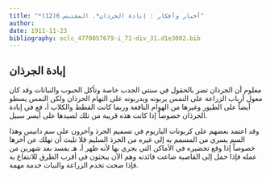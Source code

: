 ```yaml
---
title: "*أخبار وأفكار : إبادة الجرذان*. المقتبس 6(12)"
author: 
date: 1911-11-23
bibliography: oclc_4770057679-i_71-div_31.d1e3002.bib
---
```




##  إبادة الجرذان 


 معلوم أن الجرذان تضر بالحقول في سنتي الجدب خاصة وتأكل الحبوب والنباتات   وقد كان معول أرباب الزراعة على النمس يربونه ويدربونه على التهام الجرذان ولكن النمس يسطو أيضاً على الطيور وغيرها من الهوام النافعة وربما كانت القطط والكلاب أ، فع في إبادة الجرذان خصوصاً إذا كانت هذه قريبة من تلك لصيدها على أيسر سبيل. 

 وقد اعتمد بعضهم على كربونات الباريوم في تسميم الجرذ وآخرون على سم دانيس وهذا السم يسري من المسمم به إلى غيره من الجرذ السليم قلا تلبث أن تهلك عن آخرها خصوصاً إذا وقع تحضيره في الأماكن التي يجري بها لأنه ظهر أ، هـ يفسد بعد شهرين من عمله فإذا حمل إلى القاصية ضاعت فائدته وهم الآن يبحثون في أقرب الطرق للانتفاع به فإذا ضحت تخدم الزراعة والنبات خدمة مهمة. 
